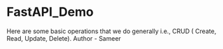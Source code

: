 # FastAPI_Demo
Here are some basic operations that we do generally i.e., CRUD ( Create, Read, Update, Delete).
Author - Sameer
